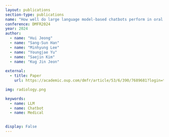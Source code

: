 ```yaml
---
layout: publications
section-type: publications
name: "How well do large language model-based chatbots perform in oral and maxillofacial radiology?"
conference: DMFR2024
year: 2024
author:
  - name: "Hui Jeong"
  - name: "Sang-Sun Han"
  - name: "Minhyung Lee"
  - name: "Youngjae Yu"
  - name: "Saejin Kim"
  - name: "Kug Jin Jeon"
  
external:
  - title: Paper
    url: https://academic.oup.com/dmfr/article/53/6/390/7689681?login=true

img: radiology.png

keywords:
  - name: LLM
  - name: Chatbot
  - name: Medical

  
display: False
---
```

